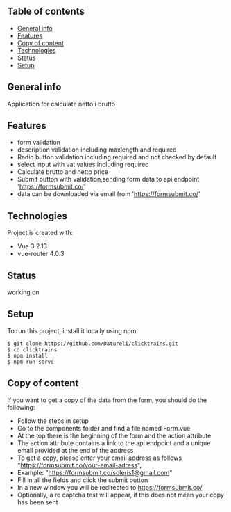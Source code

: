 ## Table of contents
* [General info](#general-info)
* [Features](#features)
* [Copy of content](#Copy-of-content)
* [Technologies](#technologies)
* [Status](#status)
* [Setup](#setup)

## General info
Application for calculate netto i brutto

## Features
* form validation
* description validation  including maxlength and required
* Radio button validation including required and not checked by default
* select input with vat values including required
* Calculate brutto and netto price
* Submit button with validation,sending form data to api endpoint 'https://formsubmit.co/'
* data can be downloaded via email from 'https://formsubmit.co/'

## Technologies
Project is created with:
* Vue 3.2.13
* vue-router 4.0.3

## Status
working on
	
## Setup
To run this project, install it locally using npm:

```
$ git clone https://github.com/Datureli/clicktrains.git
$ cd clicktrains
$ npm install
$ npm run serve
```
## Copy of content
If you want to get a copy of the data from the form, you should do the following:
* Follow the steps in setup
* Go to the components folder and find a file named Form.vue
* At the top there is the beginning of the form and the action attribute
* The action attribute contains a link to the api endpoint and a unique email provided at the end of the address
* To get a copy, please enter your email address as follows "https://formsubmit.co/your-email-adress",
* Example: "https://formsubmit.co/soleris1@gmail.com"
* Fill in all the fields and click the submit button
* In a new window you will be redirected to https://formsubmit.co/
* Optionally, a re captcha test will appear, if this does not mean your copy has been sent



